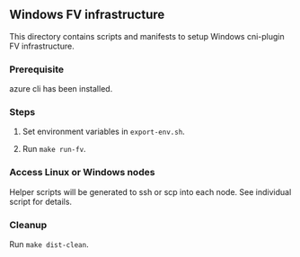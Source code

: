 ## Windows FV infrastructure
This directory contains scripts and manifests to setup Windows cni-plugin FV infrastructure.

### Prerequisite
azure cli has been installed. 

### Steps
1. Set environment variables in `export-env.sh`.

2. Run `make run-fv`.

### Access Linux or Windows nodes

Helper scripts will be generated to ssh or scp into each node. See individual script for details.

### Cleanup
Run `make dist-clean`.
